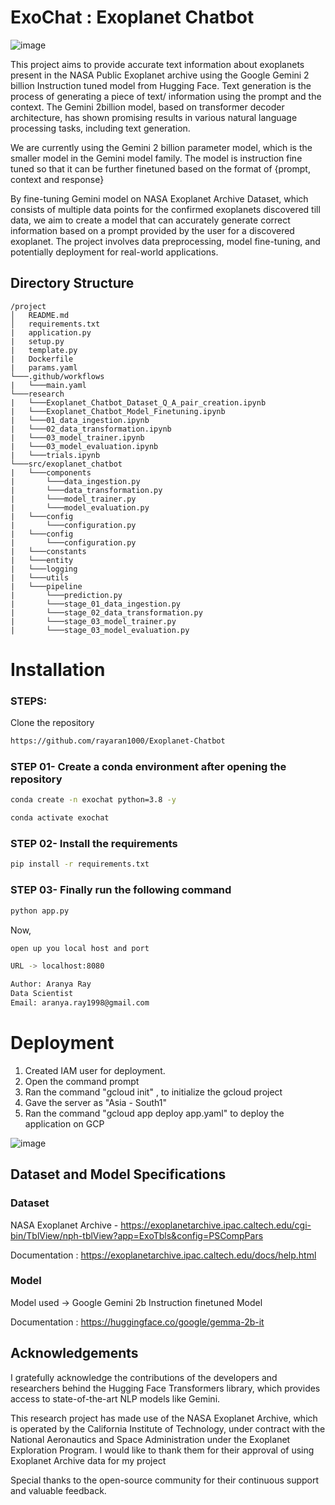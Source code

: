 # ExoChat : Exoplanet Chatbot 

![image](https://github.com/rayaran1000/Exoplanet-Chatbot/assets/122597408/8991aa3a-b2f1-4c6f-9076-4632177fe6cb)


This project aims to provide accurate text information about exoplanets present in the NASA Public Exoplanet archive using the Google Gemini 2 billion Instruction tuned model from Hugging Face. Text generation is the process of generating a piece of text/ information using the prompt and the context. The Gemini 2billion model, based on transformer decoder architecture, has shown promising results in various natural language processing tasks, including text generation.

We are currently using the Gemini 2 billion parameter model, which is the smaller model in the Gemini model family. The model is instruction fine tuned so that it can be further finetuned based on the format of {prompt, context and response} 

By fine-tuning Gemini model on NASA Exoplanet Archive Dataset, which consists of multiple data points for the confirmed exoplanets discovered till data, we aim to create a model that can accurately generate correct information based on a prompt provided by the user for a discovered exoplanet. The project involves data preprocessing, model fine-tuning, and potentially deployment for real-world applications.


## Directory Structure

```plaintext
/project
│   README.md
│   requirements.txt
|   application.py
|   setup.py
|   template.py
|   Dockerfile
|   params.yaml
└───.github/workflows
|   └───main.yaml
└───research
|   └───Exoplanet_Chatbot_Dataset_Q_A_pair_creation.ipynb
|   └───Exoplanet_Chatbot_Model_Finetuning.ipynb
|   └───01_data_ingestion.ipynb
|   └───02_data_transformation.ipynb
|   └───03_model_trainer.ipynb 
|   └───03_model_evaluation.ipynb 
|   └───trials.ipynb 
└───src/exoplanet_chatbot
|   └───components
|       └───data_ingestion.py
|       └───data_transformation.py
|       └───model_trainer.py
|       └───model_evaluation.py
|   └───config
|       └───configuration.py
|   └───config
|       └───configuration.py
|   └───constants
|   └───entity
|   └───logging
|   └───utils
|   └───pipeline
|       └───prediction.py
|       └───stage_01_data_ingestion.py
|       └───stage_02_data_transformation.py
|       └───stage_03_model_trainer.py
|       └───stage_03_model_evaluation.py

```

# Installation
### STEPS:

Clone the repository

```bash
https://github.com/rayaran1000/Exoplanet-Chatbot
```
### STEP 01- Create a conda environment after opening the repository

```bash
conda create -n exochat python=3.8 -y
```

```bash
conda activate exochat
```


### STEP 02- Install the requirements
```bash
pip install -r requirements.txt
```

### STEP 03- Finally run the following command
```bash
python app.py
```

Now,
```bash
open up you local host and port 

URL -> localhost:8080
```


```bash
Author: Aranya Ray
Data Scientist
Email: aranya.ray1998@gmail.com

```
    
# Deployment

1. Created IAM user for deployment.
2. Open the command prompt
3. Ran the command "gcloud init" , to initialize the gcloud project
4. Gave the server as "Asia - South1"
5. Ran the command "gcloud app deploy app.yaml" to deploy the application on GCP

![image](https://github.com/rayaran1000/Exoplanet-Chatbot/assets/122597408/4194c2bd-126e-443b-90eb-50af79c90fd9)

## Dataset and Model Specifications

### Dataset 
NASA Exoplanet Archive - https://exoplanetarchive.ipac.caltech.edu/cgi-bin/TblView/nph-tblView?app=ExoTbls&config=PSCompPars

Documentation : https://exoplanetarchive.ipac.caltech.edu/docs/help.html

### Model
Model used -> Google Gemini 2b Instruction finetuned Model

Documentation : https://huggingface.co/google/gemma-2b-it
## Acknowledgements

I gratefully acknowledge the contributions of the developers and researchers behind the Hugging Face Transformers library, which provides access to state-of-the-art NLP models like Gemini. 

This research project has made use of the NASA Exoplanet Archive, which is operated by the California Institute of Technology, under contract with the National Aeronautics and Space Administration under the Exoplanet Exploration Program.
I would like to thank them for their approval of using Exoplanet Archive data for my project

Special thanks to the open-source community for their continuous support and valuable feedback.

